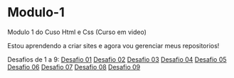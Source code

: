 # Modulo-1
 Modulo 1 do Cuso Html e Css (Curso em video)

Estou aprendendo a criar sites e agora vou gerenciar meus repositorios!

Desafios de 1 a 9:
<a href="https://danield18.github.io/Modulo-1/Desafios/Desafio%201/index.html" target="_blank">Desafio 01</a>
<a href="https://danield18.github.io/Modulo-1/Desafios/Desafio%202/index.html" target="_blank">Desafio 02</a>
<a href="https://danield18.github.io/Modulo-1/Desafios/Desafio%203/index.html" target="_blank">Desafio 03</a>
<a href="https://danield18.github.io/Modulo-1/Desafios/Desafio%204/index.html" target="_blank">Desafio 04</a>
<a href="https://danield18.github.io/Modulo-1/Desafios/Desafio%205/index.html" target="_blank">Desafio 05</a>
<a href="https://danield18.github.io/Modulo-1/Desafios/Desafio%206/index.html" target="_blank">Desafio 06</a>
<a href="https://danield18.github.io/Modulo-1/Desafios/Desafio%207/index.html" target="_blank">Desafio 07</a>
<a href="https://danield18.github.io/Modulo-1/Desafios/Desafio%208/index.html" target="_blank">Desafio 08</a>
<a href="https://danield18.github.io/Modulo-1/Desafios/Desafio%209/index.html" target="_blank">Desafio 09</a>
